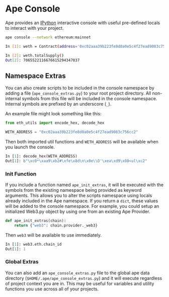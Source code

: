 # Ape Console

Ape provides an [IPython](https://ipython.readthedocs.io/) interactive console with useful pre-defined locals to interact with your project.

```bash
ape console --network ethereum:mainnet

In [1]: weth = Contract(address='0xc02aaa39b223fe8d0a0e5c4f27ead9083c756cc2', contract_type=project.contracts['ERC20'])

In [2]: weth.totalSupply()
Out[2]: 7065522116676615294347037
```

## Namespace Extras

You can also create scripts to be included in the console namespace by adding a file (`ape_console_extras.py`) to your root project directory.  All non-internal symbols from this file will be included in the console namespace.  Internal symbols are prefixed by an underscore (`_`).

An example file might look something like this:

```python
from eth_utils import encode_hex, decode_hex

WETH_ADDRESS = "0xc02aaa39b223fe8d0a0e5c4f27ead9083c756cc2"
```

Then both imported util functions and `WETH_ADDRESS` will be available when you launch the console.

```python
In [1]: decode_hex(WETH_ADDRESS)
Out[1]: b"\xc0*\xaa9\xb2#\xfe\x8d\n\x0e\\O'\xea\xd9\x08<ul\xc2"
```

### Init Function

If you include a function named `ape_init_extras`, it will be executed with the symbols from the existing namespace being provided as keyword arguments.  This allows you to alter the scripts namespace using locals already included in the Ape namespace.  If you return a `dict`, these values will be added to the console namespace.  For example, you could setup an initialized Web3.py object by using one from an existing Ape Provider.

```python
def ape_init_extras(chain):
    return {"web3": chain.provider._web3}
```

Then `web3` will be available to use immediately.

```python
In [1]: web3.eth.chain_id
Out[1]: 1
```

### Global Extras

You can also add an `ape_console_extras.py` file to the global ape data directory (`$HOME/.ape/ape_console_extras.py`) and it will execute regardless of project context you are in.  This may be useful for variables and utility functions you use across all of your projects.
